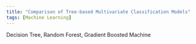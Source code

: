 ```yaml
---
title: "Comparison of Tree-based Multivariate Classification Models"
tags: [Machine Learning]
---
```


Decision Tree, Random Forest, Gradient Boosted Machine